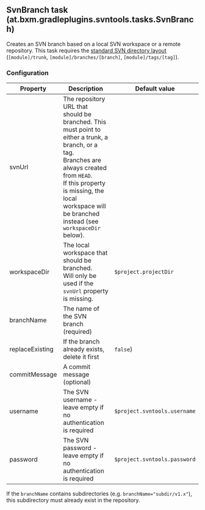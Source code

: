 ## SvnBranch task (at.bxm.gradleplugins.svntools.tasks.SvnBranch)

Creates an SVN branch based on a local SVN workspace or a remote repository.
This task requires the [standard SVN directory layout](http://svnbook.red-bean.com/en/1.7/svn.branchmerge.maint.html#svn.branchmerge.maint.layout) (`[module]/trunk`, `[module]/branches/[branch]`, `[module]/tags/[tag]`).

### Configuration

Property        | Description | Default value
--------------- | ----------- | -------------
svnUrl          | The repository URL that should be branched. This must point to either a trunk, a branch, or a tag.<br>Branches are always created from `HEAD`.<br>If this property is missing, the local workspace will be branched instead (see `workspaceDir` below). |
workspaceDir    | The local workspace that should be branched.<br>Will only be used if the `svnUrl` property  is missing. | `$project.projectDir`
branchName      | The name of the SVN branch (required) |
replaceExisting | If the branch already exists, delete it first | `false`)
commitMessage   | A commit message (optional) |
username        | The SVN username - leave empty if no authentication is required | `$project.svntools.username`
password        | The SVN password - leave empty if no authentication is required | `$project.svntools.password`

If the `branchName` contains subdirectories (e.g. `branchName="subdir/v1.x"`), this subdirectory must already exist in the repository.
